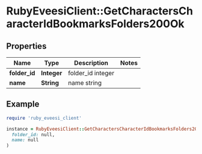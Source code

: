 # RubyEveesiClient::GetCharactersCharacterIdBookmarksFolders200Ok

## Properties

| Name | Type | Description | Notes |
| ---- | ---- | ----------- | ----- |
| **folder_id** | **Integer** | folder_id integer |  |
| **name** | **String** | name string |  |

## Example

```ruby
require 'ruby_eveesi_client'

instance = RubyEveesiClient::GetCharactersCharacterIdBookmarksFolders200Ok.new(
  folder_id: null,
  name: null
)
```

